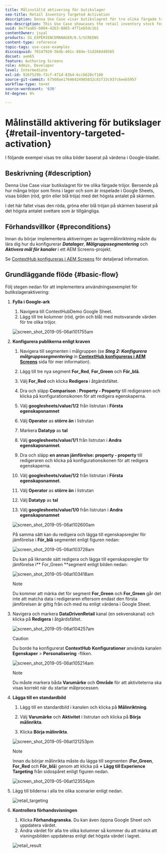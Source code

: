 ```yaml
---
title: Målinställd aktivering för butikslager
seo-title: Retail Inventory Targeted Activation
description: Denna Use Case visar butikslagret för tre olika färgade tröjor. Beroende på hur många tröjor som finns i lager och som är inspelade i Google Sheets, visas bilden (röd, grön eller blå tröja) med det högsta antalet på skärmen.
seo-description: This Use Case showcases the retail inventory stock for three different colored sweatshirts. Depending on the number of sweatshirts available in stock that is recorded in Google Sheets, the image (red, green, or blue sweatshirt) with highest number is displayed on the screen.
uuid: 8e7faa65-b004-42b3-8865-4f71eb5dc1b1
contentOwner: jsyal
products: SG_EXPERIENCEMANAGER/6.5/SCREENS
content-type: reference
topic-tags: use-case-examples
discoiquuid: 70147920-5bdb-401c-884e-51d268d40585
docset: aem65
feature: Authoring Screens
role: Admin, Developer
level: Intermediate
exl-id: 926f529b-f3cf-471d-83b4-6ccb628cf160
source-git-commit: 67560ae17646424985032c81f33c937c6eeb5957
workflow-type: tm+mt
source-wordcount: '630'
ht-degree: 0%

---
```


# Målinställd aktivering för butikslager {#retail-inventory-targeted-activation}

I följande exempel visas tre olika bilder baserat på värdena i Google-bladet.

## Beskrivning {#description}

Denna Use Case visar butikslagret för tre olika färgade tröjor. Beroende på hur många tröjor som finns i lager och som är inspelade i Google Sheets, visas bilden (röd, grön eller blå tröja) med det högsta antalet på skärmen.

I det här fallet visas den röda, gröna eller blå tröjan på skärmen baserat på det högsta antalet svettare som är tillgängliga.

## Förhandsvillkor {#preconditions}

Innan du börjar implementera aktiveringen av lagermålinriktning måste du lära dig hur du konfigurerar ***Datalager***, ***Målgruppssegmentering*** och ***Aktivera mål för kanaler*** i ett AEM Screens-projekt.

Se [ContextHub konfigureras i AEM Screens](configuring-context-hub.md) för detaljerad information.

## Grundläggande flöde {#basic-flow}

Följ stegen nedan för att implementera användningsexemplet för butikslageraktivering:

1. **Fylla i Google-ark**

   1. Navigera till ContextHubDemo Google Sheet.
   1. Lägg till tre kolumner (röd, grön och blå) med motsvarande värden för tre olika tröjor.

   ![screen_shot_2019-05-06at101755am](assets/screen_shot_2019-05-06at101755am.png)

1. **Konfigurera publikerna enligt kraven**

   1. Navigera till segmenten i målgruppen (se ***Steg 2: Konfigurera målgruppssegmentering*** in **[ContextHub konfigureras i AEM Screens](configuring-context-hub.md)** sida för mer information).

   1. Lägg till tre nya segment **For_Red**, **For_Green** och **För_blå**.

   1. Välj **For_Red** och klicka **Redigera** i åtgärdsfältet.

   1. Dra och släpp **Comparison : Property - Property** till redigeraren och klicka på konfigurationsikonen för att redigera egenskaperna.
   1. Välj **googlesheets/value/1/2** från listrutan i **Första egenskapsnamnet**

   1. Välj **Operator** as **större än** i listrutan

   1. Markera **Datatyp** as **tal**

   1. Välj **googlesheets/value/1/1** från listrutan i **Andra egenskapsnamnet**.

   1. Dra och släpp **en annan jämförelse: property - property** till redigeraren och klicka på konfigurationsikonen för att redigera egenskaperna.
   1. Välj **googlesheets/value/1/2** från listrutan i **Första egenskapsnamnet**.

   1. Välj **Operator** as **större än** i listrutan

   1. Välj **Datatyp** as **tal**

   1. Välj **googlesheets/value/1/0** från listrutan i **Andra egenskapsnamnet**

   ![screen_shot_2019-05-06at102600am](assets/screen_shot_2019-05-06at102600am.png)

   På samma sätt kan du redigera och lägga till egenskapsregler för jämförelse i **För_blå** segmentet enligt figuren nedan:

   ![screen_shot_2019-05-06at103728am](assets/screen_shot_2019-05-06at103728am.png)

   Du kan på liknande sätt redigera och lägga till egenskapsregler för jämförelse i** For_Green **segment enligt bilden nedan:

   ![screen_shot_2019-05-06at103418am](assets/screen_shot_2019-05-06at103418am.png)

   >[!NOTE]
   >
   >Du kommer att märka det för segment **For_Green** och **For_Green** går det inte att matcha data i redigeraren eftersom endast den första jämförelsen är giltig från och med nu enligt värdena i Google Sheet.

1. Navigera och markera **DataDrivenRetail** kanal (en sekvenskanal) och klicka på **Redigera** i åtgärdsfältet.

   ![screen_shot_2019-05-06at104257am](assets/screen_shot_2019-05-06at104257am.png)

   >[!CAUTION]
   >
   >Du borde ha konfigurerat **ContextHub** **Konfigurationer** använda kanalen **Egenskaper** > **Personalisering** -fliken.

   ![screen_shot_2019-05-06at105214am](assets/screen_shot_2019-05-06at105214am.png)

   >[!NOTE]
   >
   >Du måste markera båda **Varumärke** och **Område** för att aktiviteterna ska visas korrekt när du startar målprocessen.

1. **Lägga till en standardbild**

   1. Lägg till en standardbild i kanalen och klicka på **Målinriktning**.
   1. Välj **Varumärke** och **Aktivitet** i listrutan och klicka på **Börja målinrikta**.

   1. Klicka **Börja målinrikta**.

   ![screen_shot_2019-05-06at121253pm](assets/screen_shot_2019-05-06at121253pm.png)

   >[!NOTE]
   >
   >Innan du börjar målinrikta måste du lägga till segmenten (**For_Green**, **For_Red** och **För_blå**) genom att klicka på **+ Lägg till Experience Targeting** från sidospåret enligt figuren nedan.

   ![screen_shot_2019-05-06at123554pm](assets/screen_shot_2019-05-06at123554pm.png)

1. Lägg till bilderna i alla tre olika scenarier enligt nedan.

   ![retail_targeting](assets/retail_targeting.gif)

1. **Kontrollera förhandsvisningen**

   1. Klicka **Förhandsgranska.** Du kan även öppna Google Sheet och uppdatera värdet.
   1. Ändra värdet för alla tre olika kolumner så kommer du att märka att visningsbilden uppdateras enligt det högsta värdet i lagret.

   ![retail_result](assets/retail_result.gif)
